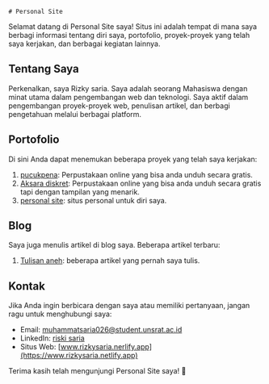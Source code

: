     # Personal Site

Selamat datang di Personal Site saya! Situs ini adalah tempat di mana saya berbagi informasi tentang diri saya, portofolio, proyek-proyek yang telah saya kerjakan, dan berbagai kegiatan lainnya.

## Tentang Saya

Perkenalkan, saya Rizky saria. Saya adalah seorang Mahasiswa dengan minat utama dalam pengembangan web dan teknologi. Saya aktif dalam pengembangan proyek-proyek web, penulisan artikel, dan berbagi pengetahuan melalui berbagai platform.

## Portofolio

Di sini Anda dapat menemukan beberapa proyek yang telah saya kerjakan:

1. [pucukpena](https://pucukpena.my.id/): Perpustakaan online yang bisa anda unduh secara gratis.
2. [Aksara diskret](https://akasaradiskret.org/): Perpustakaan online yang bisa anda unduh secara gratis tapi dengan tampilan yang menarik.
3. [personal site](https://rizkysaria.netlify.app/): situs personal untuk diri saya.

## Blog

Saya juga menulis artikel di blog saya. Beberapa artikel terbaru:

1. [Tulisan aneh](https://riskisaria.blogspot.com/): beberapa artikel yang pernah saya tulis.

## Kontak

Jika Anda ingin berbicara dengan saya atau memiliki pertanyaan, jangan ragu untuk menghubungi saya:

- Email: [muhammatsaria026@student.unsrat.ac.id](mailto:muhammatsaria026@student.unsrat.ac.id)
- LinkedIn: [riski saria](https://www.linkedin.com/in/riski-saria-585a41257/)
- Situs Web: [www.rizkysaria.nerlify.app](https://www.rizkysaria.netlify.app)

Terima kasih telah mengunjungi Personal Site saya! 🚀
